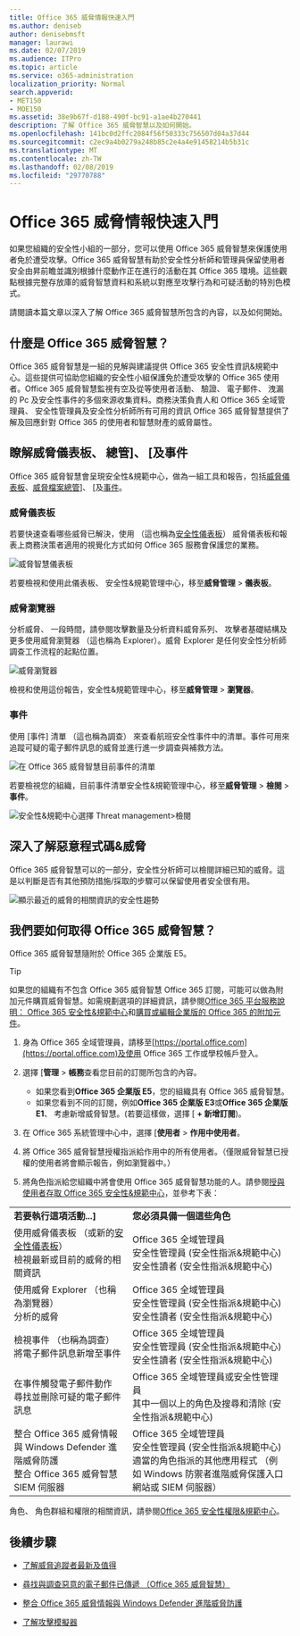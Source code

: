 ```yaml
---
title: Office 365 威脅情報快速入門
ms.author: deniseb
author: denisebmsft
manager: laurawi
ms.date: 02/07/2019
ms.audience: ITPro
ms.topic: article
ms.service: o365-administration
localization_priority: Normal
search.appverid:
- MET150
- MOE150
ms.assetid: 38e9b67f-d188-490f-bc91-a1ae4b270441
description: 了解 Office 365 威脅智慧以及如何開始。
ms.openlocfilehash: 141bc0d2ffc2084f56f50333c756507d04a37d44
ms.sourcegitcommit: c2ec9a4b0279a248b85c2e4a4e91458214b5b31c
ms.translationtype: MT
ms.contentlocale: zh-TW
ms.lasthandoff: 02/08/2019
ms.locfileid: "29770788"
---
```

# <a name="get-started-with-office-365-threat-intelligence"></a>Office 365 威脅情報快速入門

如果您組織的安全性小組的一部分，您可以使用 Office 365 威脅智慧來保護使用者免於遭受攻擊。Office 365 威脅智慧有助於安全性分析師和管理員保留使用者安全由昇前瞻並識別根據什麼動作正在進行的活動在其 Office 365 環境。這些觀點根據完整存放庫的威脅智慧資料和系統以對應至攻擊行為和可疑活動的特別色模式。
  
請閱讀本篇文章以深入了解 Office 365 威脅智慧所包含的內容，以及如何開始。
  
## <a name="what-is-office-365-threat-intelligence"></a>什麼是 Office 365 威脅智慧？

Office 365 威脅智慧是一組的見解與建議提供 Office 365 安全性資訊&amp;規範中心。這些提供可協助您組織的安全性小組保護免於遭受攻擊的 Office 365 使用者。Office 365 威脅智慧監視有空及從等使用者活動、 驗證、 電子郵件、 洩漏的 Pc 及安全性事件的多個來源收集資料。商務決策負責人和 Office 365 全域管理員、 安全性管理員及安全性分析師所有可用的資訊 Office 365 威脅智慧提供了解及回應針對 Office 365 的使用者和智慧財產的威脅屬性。
  
## <a name="get-acquainted-with-the-threat-dashboard-explorer-and-incidents"></a>瞭解威脅儀表板、 總管]、 [及事件

Office 365 威脅智慧會呈現安全性&amp;規範中心，做為一組工具和報告，包括[威脅儀表板](get-started-with-ti.md#dashboard)、[威脅檔案總管](get-started-with-ti.md#explorer)]、 [及[事件](get-started-with-ti.md#incidents)。
  
### <a name="threat-dashboard"></a>威脅儀表板

若要快速查看哪些威脅已解決，使用 （這也稱為[安全性儀表板](security-dashboard.md)） 威脅儀表板和報表上商務決策者適用的視覺化方式如何 Office 365 服務會保護您的業務。
  
![威脅智慧儀表板](media/ce013a31-3f80-4d09-bb95-bfb7623b8bc4.png)
  
若要檢視和使用此儀表板、 安全性&amp;規範管理中心，移至**威脅管理** \> **儀表板**。
  
### <a name="threat-explorer"></a>威脅瀏覽器

分析威脅、 一段時間，請參閱攻擊數量及分析資料威脅系列、 攻擊者基礎結構及更多使用威脅瀏覽器 （這也稱為 Explorer）。威脅 Explorer 是任何安全性分析師調查工作流程的起點位置。
  
![威脅瀏覽器](media/7a7cecee-17f0-4134-bcb8-7cee3f3c3890.png)
  
檢視和使用這份報告，安全性&amp;規範管理中心，移至**威脅管理** \> **瀏覽器**。
  
 ### <a name="incidents"></a>事件

使用 [事件] 清單 （這也稱為調查） 來查看航班安全性事件中的清單。事件可用來追蹤可疑的電子郵件訊息的威脅並進行進一步調查與補救方法。
  
![在 Office 365 威脅智慧目前事件的清單](media/acadd4c7-d2de-4146-aeb8-90cfad805a9c.png)
  
若要檢視您的組織，目前事件清單安全性&amp;規範管理中心，移至**威脅管理** \> **檢閱** \> **事件**。
  
![安全性&amp;規範中心選擇 Threat management\>檢閱](media/e0f46454-fa38-40f0-a120-b595614d1d22.png)
  
## <a name="learn-more-about-malware-amp-threats"></a>深入了解惡意程式碼&amp;威脅

Office 365 威脅智慧可以的一部分，安全性分析師可以檢閱詳細已知的威脅。這是以判斷是否有其他預防措施/採取的步驟可以保留使用者安全很有用。
  
![顯示最近的威脅的相關資訊的安全性趨勢](media/11e7d40d-139b-4c56-8d52-c091c8654151.png) 
  
## <a name="how-do-we-get-office-365-threat-intelligence"></a>我們要如何取得 Office 365 威脅智慧？

Office 365 威脅智慧隨附於 Office 365 企業版 E5。 

> [!TIP]
> 如果您的組織有不包含 Office 365 威脅智慧 Office 365 訂閱，可能可以做為附加元件購買威脅智慧。如需規劃選項的詳細資訊，請參閱[Office 365 平台服務說明： Office 365 安全性&amp;規範中心](https://docs.microsoft.com/office365/servicedescriptions/office-365-platform-service-description/office-365-securitycompliance-center)和[購買或編輯企業版的 Office 365 的附加元件](https://docs.microsoft.com/office365/admin/subscriptions-and-billing/buy-or-edit-an-add-on)。
  
1. 身為 Office 365 全域管理員，請移至[https://portal.office.com](https://portal.office.com)及使用 Office 365 工作或學校帳戶登入。 
    
2. 選擇 [**管理** \> **帳務**查看您目前的訂閱所包含的內容。 

    - 如果您看到**Office 365 企業版 E5**，您的組織具有 Office 365 威脅智慧。 
    - 如果您看到不同的訂閱，例如**Office 365 企業版 E3**或**Office 365 企業版 E1**、 考慮新增威脅智慧。(若要這樣做，選擇 [ **+ 新增訂閱**)。
    
3. 在 Office 365 系統管理中心中，選擇 [**使用者** \> **作用中使用者**。
    
5. 將 Office 365 威脅智慧授權指派給作用中的所有使用者。（僅限威脅智慧已授權的使用者將會顯示報告，例如瀏覽器中。）
    
6. 將角色指派給您組織中將會使用 Office 365 威脅智慧功能的人。請參閱[授與使用者存取 Office 365 安全性&amp;規範中心](grant-access-to-the-security-and-compliance-center.md)，並參考下表：
    
|||
|:-----|:-----|
|**若要執行這項活動...]** <br/> |**您必須具備一個這些角色** <br/> |
|使用威脅儀表板 （或新的[安全性儀表板](security-dashboard.md)）  <br/> 檢視最新或目前的威脅的相關資訊  <br/> |Office 365 全域管理員  <br/> 安全性管理員 (安全性指派&amp;規範中心)  <br/> 安全性讀者 (安全性指派&amp;規範中心)  <br/> |
|使用威脅 Explorer （也稱為瀏覽器）  <br/> 分析的威脅  <br/> |Office 365 全域管理員  <br/> 安全性管理員 (安全性指派&amp;規範中心)  <br/> 安全性讀者 (安全性指派&amp;規範中心)  <br/> |
|檢視事件 （也稱為調查） <br/> 將電子郵件訊息新增至事件  <br/> |Office 365 全域管理員  <br/> 安全性管理員 (安全性指派&amp;規範中心)  <br/> 安全性讀者 (安全性指派&amp;規範中心)  <br/> |
|在事件觸發電子郵件動作  <br/> 尋找並刪除可疑的電子郵件訊息  <br/> |Office 365 全域管理員或安全性管理員  <br/> 其中一個以上的角色及搜尋和清除 (安全性指派&amp;規範中心)  <br/> |
|整合 Office 365 威脅情報與 Windows Defender 進階威脅防護  <br/> 整合 Office 365 威脅智慧 SIEM 伺服器  <br/> |Office 365 全域管理員  <br/> 安全性管理員 (安全性指派&amp;規範中心)  <br/> 適當的角色指派的其他應用程式 （例如 Windows 防禦者進階威脅保護入口網站或 SIEM 伺服器）  <br/> |
   
角色、 角色群組和權限的相關資訊，請參閱[Office 365 安全性權限&amp;規範中心](permissions-in-the-security-and-compliance-center.md)。
    
## <a name="next-steps"></a>後續步驟

- [了解威脅追蹤者最新及值得](threat-trackers.md)
    
- [尋找與調查惡意的電子郵件已傳遞 （Office 365 威脅智慧）](investigate-malicious-email-that-was-delivered.md)
    
- [整合 Office 365 威脅情報與 Windows Defender 進階威脅防護](integrate-office-365-ti-with-wdatp.md)
    
- [了解攻擊模擬器](attack-simulator.md)
  

